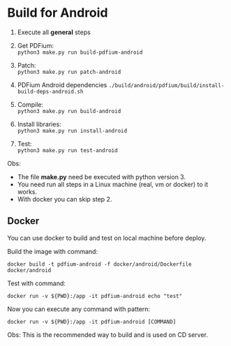 # Build for Android

1. Execute all **general** steps

2. Get PDFium:  
```python3 make.py run build-pdfium-android```  

3. Patch:  
```python3 make.py run patch-android```  

4. PDFium Android dependencies
```./build/android/pdfium/build/install-build-deps-android.sh```

5. Compile:  
```python3 make.py run build-android```  
  
6. Install libraries:  
```python3 make.py run install-android```  

7. Test:  
```python3 make.py run test-android```  

Obs:
- The file **make.py** need be executed with python version 3.  
- You need run all steps in a Linux machine (real, vm or docker) to it works.
- With docker you can skip step 2.


## Docker

You can use docker to build and test on local machine before deploy.

Build the image with command:

```docker build -t pdfium-android -f docker/android/Dockerfile docker/android```

Test with command:

```docker run -v ${PWD}:/app -it pdfium-android echo "test"```

Now you can execute any command with pattern:

```docker run -v ${PWD}:/app -it pdfium-android [COMMAND]```

Obs: This is the recommended way to build and is used on CD server.